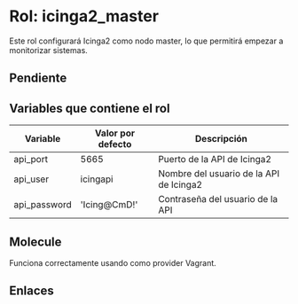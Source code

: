 # Rol: icinga2_master

Este rol configurará Icinga2 como nodo master, lo que permitirá empezar a monitorizar sistemas.


## Pendiente


## Variables que contiene el rol

| Variable | Valor por defecto | Descripción |
|----------|-------------------|-------------|
| api_port | 5665 | Puerto de la API de Icinga2 |
| api_user | icingapi | Nombre del usuario de la API de Icinga2 |
| api_password | 'Icing@CmD!' | Contraseña del usuario de la API |


## Molecule

Funciona correctamente usando como provider Vagrant.


## Enlaces

